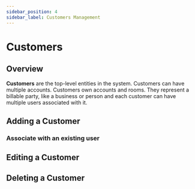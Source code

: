 ```yaml
---
sidebar_position: 4
sidebar_label: Customers Management
---
```


# Customers

## Overview

**Customers** are the top-level entities in the system. Customers can have multiple accounts. Customers own accounts and rooms. They represent a billable party, like a business or person and each customer can have multiple users associated with it. 



## Adding a Customer

### Associate with an existing user

## Editing a Customer

## Deleting a Customer